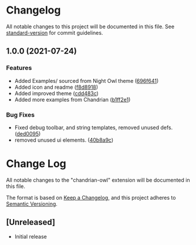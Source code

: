 # Changelog

All notable changes to this project will be documented in this file. See [standard-version](https://github.com/conventional-changelog/standard-version) for commit guidelines.

## 1.0.0 (2021-07-24)


### Features

* Added Examples/ sourced from Night Owl theme ([696f641](https://github.com/aMediocreDad/chandrian-owl/commit/696f641d350cc456a81b7aba3c8cc9dc422f835d))
* Added icon and readme ([f8d8918](https://github.com/aMediocreDad/chandrian-owl/commit/f8d8918a41f6bdf8865c24b637d1d15c8bd342a4))
* Added improved theme ([cdd483c](https://github.com/aMediocreDad/chandrian-owl/commit/cdd483c7e41d1614c2d94a5f63a226d3a2cc1be2))
* Added more examples from Chandrian ([b1ff2e1](https://github.com/aMediocreDad/chandrian-owl/commit/b1ff2e1f940ca3aefcbf3c3bc529db8f205d6402))


### Bug Fixes

* Fixed debug toolbar, and string templates, removed unused defs. ([ded0095](https://github.com/aMediocreDad/chandrian-owl/commit/ded0095704b695c0847763bee83bfd41184b25d2))
* removed unused ui elements. ([40b8a9c](https://github.com/aMediocreDad/chandrian-owl/commit/40b8a9ce39b5ecb215bfdc12adb72f05b5965f6a))

# Change Log

All notable changes to the "chandrian-owl" extension will be documented in this file.

The format is based on [Keep a Changelog](https://keepachangelog.com/en/1.0.0/),
and this project adheres to [Semantic Versioning](https://semver.org/spec/v2.0.0.html).

## [Unreleased]

-   Initial release
